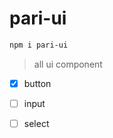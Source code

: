 # pari-ui

```bash
npm i pari-ui
```



> all ui component

- [x] button

- [ ] input

- [ ] select

  